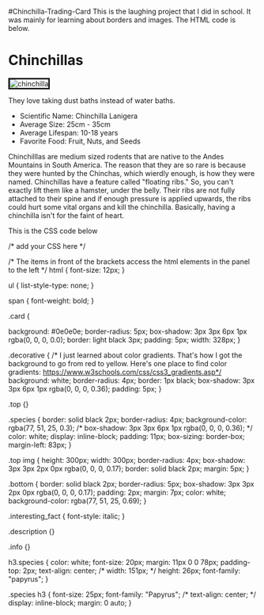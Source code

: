 #Chinchilla-Trading-Card
This is the laughing project that I did in school. It was mainly for learning about borders and images.
The HTML code is below.

<html>

<head>
  <meta charset="utf-8">
  <title>Chinchillas are Awesome!</title>
  <link href="styles.css" rel="stylesheet">
</head>

<body>
  <div class="card">
    <div class="decorative">
      <div class="top">
        <div class="species">
          <class="animal-info">
            <h1>Chinchillas</h1>
            <!-- photo credit: pinterest -->
        </div>
        <div class="border">
          <img src="https://i.pinimg.com/236x/21/fc/04/21fc0409f61c91278a2e90ff5ded044b--choose-the-right-chinchillas.jpg" alt="chinchilla" border="3">
        </div>
      </div>
      <div class="bottom">
        <div id="card">
          <p class="#interesting-fact">They love taking dust baths instead of water baths.</p>
          <ul id="#facts">
            <li><span>Scientific Name</span>: Chinchilla Lanigera</li>
            <li><span>Average Size</span>: 25cm - 35cm</li>
            <li><span>Average Lifespan</span>: 10-18 years</li>
            <li><span>Favorite Food</span>: Fruit, Nuts, and Seeds</li>
          </ul>
          <p id="summary">Chinchilllas are medium sized rodents that are native to the Andes Mountains in South America. The reason that they are so rare is because they were hunted by the Chinchas, which wierdly enough, is how they were named. Chinchillas have a feature
            called "floating ribs." So, you can't exactly lift them like a hamster, under the belly. Their ribs are not fully attached to their spine and if enough pressure is applied upwards, the ribs could hurt some vital organs and kill the chinchilla.
            Basically, having a chinchilla isn't for the faint of heart. </p>
        </div>
      </div>
</body>

</html>


This is the CSS code below

/* add your CSS here */

/* The items in front of the brackets access the html elements in the panel to the left */
html {
  font-size: 12px;
}

ul {
  list-style-type: none;
}

span {
  font-weight: bold;
}

.card {
  
  background: #0e0e0e;
  border-radius: 5px; 
  box-shadow: 3px 3px 6px 1px rgba(0, 0, 0, 0.0);
  border: light black 3px;
  padding: 5px;
  width: 328px;
}

.decorative {
/*  I just learned about color gradients. That's how I got the background to go from red to yellow. Here's one place to find color gradients:
  https://www.w3schools.com/css/css3_gradients.asp*/
  background: white;
  border-radius: 4px;
  border: 1px black;
  box-shadow: 3px 3px 6px 1px rgba(0, 0, 0, 0.36);
  padding: 5px;
}

.top {}

.species {
  border: solid black 2px;
  border-radius: 4px;
  background-color: rgba(77, 51, 25, 0.3);
  /*   box-shadow: 3px 3px 6px 1px rgba(0, 0, 0, 0.36); */
  color: white;
  display: inline-block;
  padding: 11px;
  box-sizing: border-box;
  margin-left: 83px;
}

.top img {
  height: 300px;
  width: 300px;
  border-radius: 4px;
  box-shadow: 3px 3px 2px 0px rgba(0, 0, 0, 0.17);
  border: solid black 2px;
  margin: 5px;
}

.bottom {
  border: solid black 2px;
  border-radius: 5px;
  box-shadow: 3px 3px 2px 0px rgba(0, 0, 0, 0.17);
  padding: 2px;
  margin: 7px;
  color: white;
  background-color: rgba(77, 51, 25, 0.69);
}

.interesting_fact {
  font-style: italic;
}

.description {}

.info {}

h3.species {
  color: white;
  font-size: 20px;
  margin: 11px 0 0 78px;
  padding-top: 2px;
  text-align: center;
  /* width: 151px; */
  height: 26px;
  font-family: "papyrus";
}

.species h3 {
  font-size: 25px;
  font-family: "Papyrus";
  /* text-align: center; */
  display: inline-block;
  margin: 0 auto;
}
